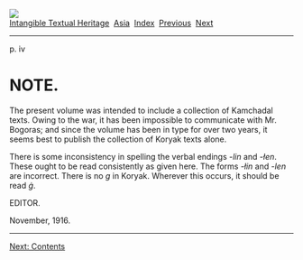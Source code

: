 [![](../../cdshop/ithlogo.png)](../../index)  
[Intangible Textual Heritage](../../index)  [Asia](../index) 
[Index](index)  [Previous](kort00)  [Next](kort02) 

------------------------------------------------------------------------

<span id="page_iv">p. iv</span>

# NOTE.

The present volume was intended to include a collection of Kamchadal
texts. Owing to the war, it has been impossible to communicate with Mr.
Bogoras; and since the volume has been in type for over two years, it
seems best to publish the collection of Koryak texts alone.

There is some inconsistency in spelling the verbal endings -*lin* and
-*łen*. These ought to be read consistently as given here. The forms
-*łin* and -*len* are incorrect. There is no *g* in Koryak. Wherever
this occurs, it should be read *ġ*.

EDITOR.

November, 1916.

------------------------------------------------------------------------

[Next: Contents](kort02)
